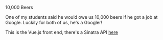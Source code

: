 10,000 Beers

One of my students said he would owe us 10,000 beers if he got a job at Google. Luckily for both of us, he's a Googler!

This is the Vue.js front end, there's a Sinatra API [here](https://github.com/jaredmurphy/10-Thousand-Beers-API)
